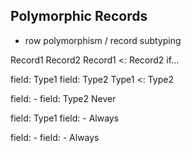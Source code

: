 ## Polymorphic Records


- row polymorphism / record subtyping





Record1           Record2           Record1 <: Record2 if...

field: Type1      field: Type2      Type1 <: Type2

field: -          field: Type2      Never

field: Type1      field: -          Always

field: -          field: -          Always
